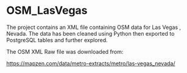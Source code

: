 # OSM_LasVegas

The project contains an XML file containing OSM data for Las Vegas , Nevada. The data has been cleaned using Python then exported to PostgreSQL tables and further explored.

The OSM XML Raw file was downloaded from:

https://mapzen.com/data/metro-extracts/metro/las-vegas_nevada/